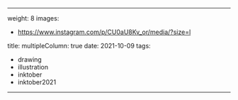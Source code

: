 
---
weight: 8
images:
- https://www.instagram.com/p/CU0aU8Kv_or/media/?size=l

title:
multipleColumn: true
date: 2021-10-09
tags:
- drawing
- illustration
- inktober
- inktober2021
---

